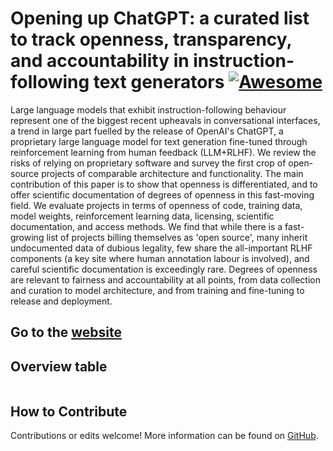 # Opening up ChatGPT: a curated list to track openness, transparency, and accountability in instruction-following text generators [![Awesome](https://awesome.re/badge.svg)](https://awesome.re)

Large language models that exhibit instruction-following behaviour represent one of the biggest recent upheavals in conversational interfaces, a trend in large part fuelled by the release of OpenAI's ChatGPT, a proprietary large language model for text generation fine-tuned through reinforcement learning from human feedback (LLM+RLHF). We review the risks of relying on proprietary software and survey the first crop of open-source projects of comparable architecture and functionality. The main contribution of this paper is to show that openness is differentiated, and to offer scientific documentation of degrees of openness in this fast-moving field. We evaluate projects in terms of openness of code, training data, model weights, reinforcement learning data, licensing, scientific documentation, and access methods. We find that while there is a fast-growing list of projects billing themselves as 'open source', many inherit undocumented data of dubious legality, few share the all-important RLHF components (a key site where human annotation labour is involved), and careful scientific documentation is exceedingly rare. Degrees of openness are relevant to fairness and accountability at all points, from data collection and curation to model architecture, and from training and fine-tuning to release and deployment. 

## Go to the [website](https://liesenf.github.io/opening-up-chatgpt/)

## Overview table

<div><script type="text/javascript" defer src="https://datawrapper.dwcdn.net/go6aa/embed.js?v=2" charset="utf-8"></script><noscript><img src="https://datawrapper.dwcdn.net/go6aa/full.png" alt="" /></noscript></div>

## How to Contribute

Contributions or edits welcome! More information can be found on [GitHub](https://github.com/liesenf/opening-up-chatgpt).
